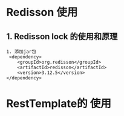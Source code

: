 # Redisson 使用
## 1. Redisson lock 的使用和原理

```
1. 添加jar包
 <dependency>
    <groupId>org.redisson</groupId>
    <artifactId>redisson</artifactId>
    <version>3.12.5</version>
</dependency>

```


# RestTemplate的 使用